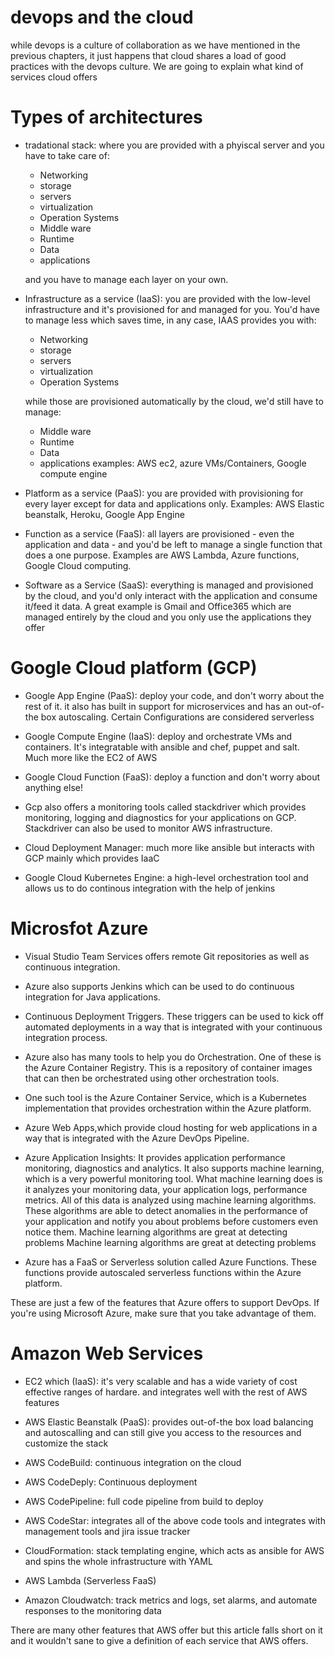 # devops and the cloud
while devops is a culture of collaboration as we have mentioned in the previous chapters,
it just happens that cloud shares a load of good practices with the devops culture.
We are going to explain what kind of services cloud offers
#


# Types of architectures

- tradational stack: where you are provided with a phyiscal server and you have to take care of:
  - Networking
  - storage
  - servers
  - virtualization
  - Operation Systems
  - Middle ware
  - Runtime 
  - Data
  - applications
  
  and you have to manage each layer on your own.

- Infrastructure as a service (IaaS): you are provided with the low-level infrastructure and it's provisioned 
  for and managed for you. You'd have to manage less which saves time, in any case, IAAS provides you with:
  - Networking
  - storage
  - servers
  - virtualization
  - Operation Systems
  
  while those are provisioned automatically by the cloud, we'd still have to manage:
  
  - Middle ware
  - Runtime 
  - Data
  - applications
  examples: AWS ec2, azure VMs/Containers, Google compute engine
 
- Platform as a service (PaaS): you are provided with provisioning for every layer except for data and 
  applications only. Examples: AWS Elastic beanstalk, Heroku, Google App Engine

- Function as a service (FaaS): all layers are provisioned - even the application and data - and you'd be
  left to manage a single function that does a one purpose. Examples are AWS Lambda, Azure functions, Google Cloud computing.

- Software as a Service (SaaS): everything is managed and provisioned by the cloud, and you'd only 
  interact with the application and consume it/feed it data. A great example is Gmail and Office365 which are
  managed entirely by the cloud and you only use the applications they offer 
#
# Google Cloud platform (GCP)
- Google App Engine (PaaS): deploy your code, and don't worry about the rest of it.
  it also has built in support for microservices and has an out-of-the box autoscaling. Certain
  Configurations are considered serverless

- Google Compute Engine (IaaS): deploy and orchestrate VMs and containers. It's integratable with ansible and 
  chef, puppet and salt. Much more like the EC2 of AWS

- Google Cloud Function (FaaS): deploy a function and don't worry about anything else!
- Gcp also offers a monitoring tools called stackdriver which provides monitoring, logging and diagnostics
  for your applications on GCP. Stackdriver can also be used to monitor AWS infrastructure.

- Cloud Deployment Manager: much more like ansible but interacts with GCP mainly which provides IaaC
- Google Cloud Kubernetes Engine: a high-level orchestration tool and allows us to do continous integration
  with the help of jenkins 

#
# Microsfot Azure
- Visual Studio Team Services offers remote Git repositories as well as continuous integration.
- Azure also supports Jenkins which can be used to do continuous integration for Java applications.
- Continuous Deployment Triggers. These triggers can be used to kick off automated deployments
  in a way that is integrated with your continuous integration process.
- Azure also has many tools to help you do Orchestration. One of these is the Azure Container Registry. 
  This is a repository of container images that can then be orchestrated using other orchestration tools.
- One such tool is the Azure Container Service, which is a Kubernetes implementation
  that provides orchestration within the Azure platform.
- Azure Web Apps,which provide cloud hosting for web applications
  in a way that is integrated with the Azure DevOps Pipeline.

- Azure Application Insights: It provides application performance monitoring,
  diagnostics and analytics. It also supports machine learning, which is a very powerful monitoring tool.
  What machine learning does is it analyzes your monitoring data,
  your application logs, performance metrics. All of this data is analyzed
  using machine learning algorithms. These algorithms are able to detect anomalies
  in the performance of your application  and notify you about problems
  before customers even notice them. Machine learning algorithms are great at detecting problems
  Machine learning algorithms are great at detecting problems

- Azure has a FaaS or Serverless solution
  called Azure Functions. These functions provide autoscaled serverless functions
  within the Azure platform.

These are just a few of the features that Azure offers to support DevOps.
If you're using Microsoft Azure, make sure that you take advantage of them.

#
# Amazon Web Services

- EC2 which (IaaS): it's very scalable and has a wide variety of cost effective ranges of hardare.
  and integrates well with the rest of AWS features
- AWS Elastic Beanstalk (PaaS): provides out-of-the box load balancing and autoscalling and can still give you
  access to the resources and customize the stack

- AWS CodeBuild: continuous integration on the cloud
- AWS CodeDeply: Continuous deployment
- AWS CodePipeline: full code pipeline from build to deploy
- AWS CodeStar: integrates all of the above code tools and integrates with management tools and jira issue
  tracker
- CloudFormation: stack templating engine, which acts as ansible for AWS and spins the whole infrastructure 
  with YAML 
- AWS Lambda (Serverless FaaS)
- Amazon Cloudwatch: track metrics and logs, set alarms, and automate responses to the monitoring data

There are many other features that AWS offer but this article falls short on it and it wouldn't sane to give a definition of each service that AWS offers.

